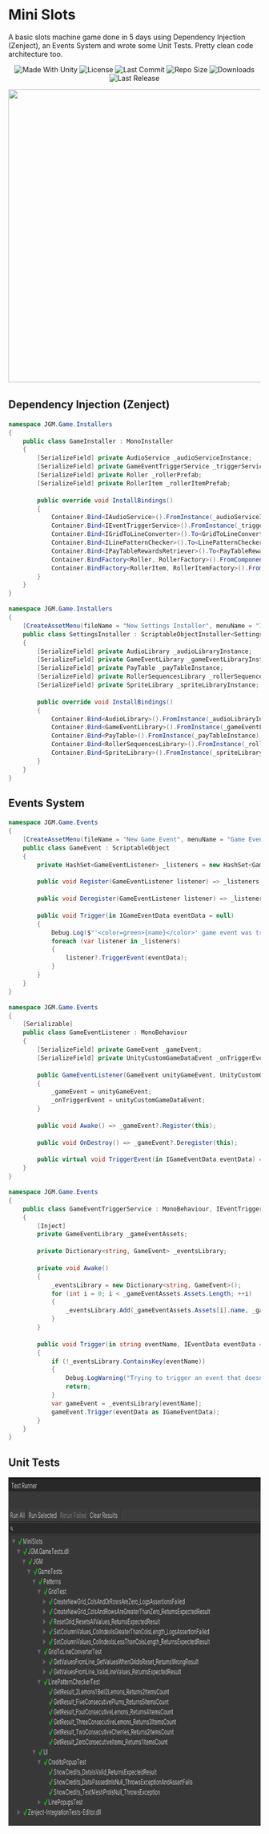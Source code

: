 # Mini Slots
A basic slots machine game done in 5 days using Dependency Injection (Zenject), an Events System and wrote some Unit Tests. Pretty clean code architecture too.

<p align="center">
  <a>
    <img alt="Made With Unity" src="https://img.shields.io/badge/made%20with-Unity-57b9d3.svg?logo=Unity">
  </a>
  <a>
    <img alt="License" src="https://img.shields.io/github/license/JoanStinson/SlotsMachine?&logo=github">
  </a>
  <a>
    <img alt="Last Commit" src="https://img.shields.io/github/last-commit/JoanStinson/SlotsMachine?logo=Mapbox&color=orange">
  </a>
  <a>
    <img alt="Repo Size" src="https://img.shields.io/github/repo-size/JoanStinson/SlotsMachine?logo=VirtualBox">
  </a>
  <a>
    <img alt="Downloads" src="https://img.shields.io/github/downloads/JoanStinson/SlotsMachine/total?color=brightgreen">
  </a>
  <a>
    <img alt="Last Release" src="https://img.shields.io/github/v/release/JoanStinson/SlotsMachine?include_prereleases&logo=Dropbox&color=yellow">
  </a>
</p>

<p align="center">
  <img width="936" height="584" src="https://github.com/JoanStinson/MiniSlots/blob/main/preview.gif">
</p>

## Dependency Injection (Zenject)
```csharp
namespace JGM.Game.Installers
{
    public class GameInstaller : MonoInstaller
    {
        [SerializeField] private AudioService _audioServiceInstance;
        [SerializeField] private GameEventTriggerService _triggerServiceInstance;
        [SerializeField] private Roller _rollerPrefab;
        [SerializeField] private RollerItem _rollerItemPrefab;

        public override void InstallBindings()
        {
            Container.Bind<IAudioService>().FromInstance(_audioServiceInstance);
            Container.Bind<IEventTriggerService>().FromInstance(_triggerServiceInstance);
            Container.Bind<IGridToLineConverter>().To<GridToLineConverter>().AsSingle();
            Container.Bind<ILinePatternChecker>().To<LinePatternChecker>().AsSingle();
            Container.Bind<IPayTableRewardsRetriever>().To<PayTableRewardsRetriever>().AsSingle();
            Container.BindFactory<Roller, RollerFactory>().FromComponentInNewPrefab(_rollerPrefab);
            Container.BindFactory<RollerItem, RollerItemFactory>().FromComponentInNewPrefab(_rollerItemPrefab);
        }
    }
}
```
```csharp
namespace JGM.Game.Installers
{
    [CreateAssetMenu(fileName = "New Settings Installer", menuName = "Installers/Settings Installer")]
    public class SettingsInstaller : ScriptableObjectInstaller<SettingsInstaller>
    {
        [SerializeField] private AudioLibrary _audioLibraryInstance;
        [SerializeField] private GameEventLibrary _gameEventLibraryInstance;
        [SerializeField] private PayTable _payTableInstance;
        [SerializeField] private RollerSequencesLibrary _rollerSequencesLibraryInstance;
        [SerializeField] private SpriteLibrary _spriteLibraryInstance;

        public override void InstallBindings()
        {
            Container.Bind<AudioLibrary>().FromInstance(_audioLibraryInstance);
            Container.Bind<GameEventLibrary>().FromInstance(_gameEventLibraryInstance);
            Container.Bind<PayTable>().FromInstance(_payTableInstance);
            Container.Bind<RollerSequencesLibrary>().FromInstance(_rollerSequencesLibraryInstance);
            Container.Bind<SpriteLibrary>().FromInstance(_spriteLibraryInstance);
        }
    }
}
```

## Events System
```csharp
namespace JGM.Game.Events
{
    [CreateAssetMenu(fileName = "New Game Event", menuName = "Game Event")]
    public class GameEvent : ScriptableObject
    {
        private HashSet<GameEventListener> _listeners = new HashSet<GameEventListener>();

        public void Register(GameEventListener listener) => _listeners.Add(listener);

        public void Deregister(GameEventListener listener) => _listeners.Remove(listener);

        public void Trigger(in IGameEventData eventData = null)
        {
            Debug.Log($"'<color=green>{name}</color>' game event was triggered!");
            foreach (var listener in _listeners)
            {
                listener?.TriggerEvent(eventData);
            }
        }
    }
}
```
```csharp
namespace JGM.Game.Events
{
    [Serializable]
    public class GameEventListener : MonoBehaviour
    {
        [SerializeField] private GameEvent _gameEvent;
        [SerializeField] private UnityCustomGameDataEvent _onTriggerEvent;

        public GameEventListener(GameEvent unityGameEvent, UnityCustomGameDataEvent unityCustomGameDataEvent)
        {
            _gameEvent = unityGameEvent;
            _onTriggerEvent = unityCustomGameDataEvent;
        }

        public void Awake() => _gameEvent?.Register(this);

        public void OnDestroy() => _gameEvent?.Deregister(this);

        public virtual void TriggerEvent(in IGameEventData eventData) => _onTriggerEvent?.Invoke(eventData);
    }
}
```
```csharp
namespace JGM.Game.Events
{
    public class GameEventTriggerService : MonoBehaviour, IEventTriggerService
    {
        [Inject]
        private GameEventLibrary _gameEventAssets;

        private Dictionary<string, GameEvent> _eventsLibrary;

        private void Awake()
        {
            _eventsLibrary = new Dictionary<string, GameEvent>();
            for (int i = 0; i < _gameEventAssets.Assets.Length; ++i)
            {
                _eventsLibrary.Add(_gameEventAssets.Assets[i].name, _gameEventAssets.Assets[i]);
            }
        }

        public void Trigger(in string eventName, IEventData eventData = null)
        {
            if (!_eventsLibrary.ContainsKey(eventName))
            {
                Debug.LogWarning("Trying to trigger an event that doesn't exist!");
                return;
            }
            var gameEvent = _eventsLibrary[eventName];
            gameEvent.Trigger(eventData as IGameEventData);
        }
    }
}
```

## Unit Tests
<p align="center">
  <img width="864" height="695" src="https://github.com/JoanStinson/MiniSlots/blob/main/unit%20tests.PNG">
</p>
